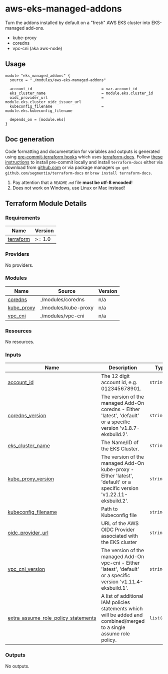 # aws-eks-managed-addons

Turn the addons installed by default on a "fresh" AWS EKS cluster into EKS-managed add-ons.

- kube-proxy
- coredns
- vpc-cni (aka aws-node)

## Usage

```hcl
module "eks_managed_addons" {
  source = "./modules/aws-eks-managed-addons"

  account_id                               = var.account_id
  eks_cluster_name                         = module.eks.cluster_id
  oidc_provider_url                        = module.eks.cluster_oidc_issuer_url
  kubeconfig_filename                      = module.eks.kubeconfig_filename

  depends_on = [module.eks]
}
```

## Doc generation

Code formatting and documentation for variables and outputs is generated using [pre-commit-terraform hooks](https://github.com/antonbabenko/pre-commit-terraform) which uses [terraform-docs](https://github.com/segmentio/terraform-docs).
Follow [these instructions](https://github.com/antonbabenko/pre-commit-terraform#how-to-install) to install pre-commit locally and install `terraform-docs` either via download from [github.com](https://github.com/terraform-docs/terraform-docs/releases) or via package managers `go get github.com/segmentio/terraform-docs` or `brew install terraform-docs`.

1. Pay attention that a `README.md` file **must be utf-8 encoded**!
2. Does not work on Windows, use Linux or Mac instead!

## Terraform Module Details

<!-- BEGINNING OF PRE-COMMIT-TERRAFORM DOCS HOOK -->
### Requirements

| Name | Version |
|------|---------|
| <a name="requirement_terraform"></a> [terraform](#requirement\_terraform) | >= 1.0 |

### Providers

No providers.

### Modules

| Name | Source | Version |
|------|--------|---------|
| <a name="module_coredns"></a> [coredns](#module\_coredns) | ./modules/coredns | n/a |
| <a name="module_kube_proxy"></a> [kube\_proxy](#module\_kube\_proxy) | ./modules/kube-proxy | n/a |
| <a name="module_vpc_cni"></a> [vpc\_cni](#module\_vpc\_cni) | ./modules/vpc-cni | n/a |

### Resources

No resources.

### Inputs

| Name | Description | Type | Default | Required |
|------|-------------|------|---------|:--------:|
| <a name="input_account_id"></a> [account\_id](#input\_account\_id) | The 12 digit account id, e.g. 012345678901. | `string` | n/a | yes |
| <a name="input_coredns_version"></a> [coredns\_version](#input\_coredns\_version) | The version of the managed Add-On coredns - Either 'latest', 'default' or a specific version 'v1.8.7-eksbuild.2'. | `string` | n/a | yes |
| <a name="input_eks_cluster_name"></a> [eks\_cluster\_name](#input\_eks\_cluster\_name) | The Name/ID of the EKS Cluster. | `string` | n/a | yes |
| <a name="input_kube_proxy_version"></a> [kube\_proxy\_version](#input\_kube\_proxy\_version) | The version of the managed Add-On kube-proxy - Either 'latest', 'default' or a specific version 'v1.22.11-eksbuild.2'. | `string` | n/a | yes |
| <a name="input_kubeconfig_filename"></a> [kubeconfig\_filename](#input\_kubeconfig\_filename) | Path to Kubeconfig file | `string` | n/a | yes |
| <a name="input_oidc_provider_url"></a> [oidc\_provider\_url](#input\_oidc\_provider\_url) | URL of the AWS OIDC Provider associated with the EKS cluster | `string` | n/a | yes |
| <a name="input_vpc_cni_version"></a> [vpc\_cni\_version](#input\_vpc\_cni\_version) | The version of the managed Add-On vpc-cni - Either 'latest', 'default' or a specific version 'v1.11.4-eksbuild.1'. | `string` | n/a | yes |
| <a name="input_extra_assume_role_policy_statements"></a> [extra\_assume\_role\_policy\_statements](#input\_extra\_assume\_role\_policy\_statements) | A list of additional IAM policies statements which will be added and combined/merged to a single assume role policy. | `list(any)` | `[]` | no |

### Outputs

No outputs.
<!-- END OF PRE-COMMIT-TERRAFORM DOCS HOOK -->